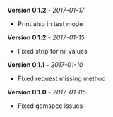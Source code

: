 **Version 0.1.2** - *2017-01-17*

- Print also in test mode


**Version 0.1.2** - *2017-01-15*

- Fixed strip for nil values


**Version 0.1.1** - *2017-01-10*

- Fixed request missing method


**Version 0.1.0** - *2017-01-05*

- Fixed gemspec issues
